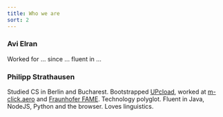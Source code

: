 ```yaml
---
title: Who we are
sort: 2
---
```


### Avi Elran

Worked for ... since ... fluent in ...

### Philipp Strathausen

Studied CS in Berlin and Bucharest.
Bootstrapped [UPcload](http://www.upcload.com "UPcload Size Advisor"),
worked at [m-click.aero](http://m-click.aero/ "Aviation Software")
and [Fraunhofer FAME](http://www.fokus.fraunhofer.de/en/fame/index.html).
Technology polyglot.
Fluent in Java, NodeJS, Python and the browser.
Loves linguistics.
